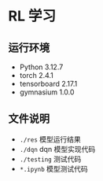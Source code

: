 # RL 学习
## 运行环境
* Python 3.12.7
* torch 2.4.1
* tensorboard 2.17.1
* gymnasium 1.0.0

## 文件说明
* `./res` 模型运行结果
* `./dqn` dqn 模型实现代码
* `./testing` 测试代码
* `*.ipynb` 模型测试代码
